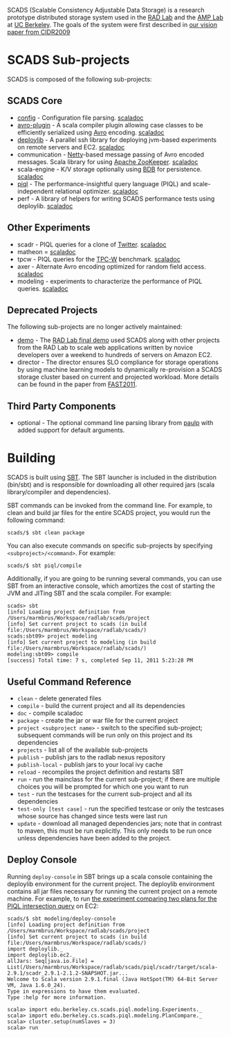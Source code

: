 SCADS (Scalable Consistency Adjustable Data Storage) is a research prototype distributed storage system used in the [RAD Lab](http://radlab.cs.berkeley.edu/) and the [AMP Lab](https://amplab.cs.berkeley.edu/) at [UC Berkeley](http://berkeley.edu/). The goals of the system were first described in [our vision paper from CIDR2009](http://radlab.cs.berkeley.edu/publication/185)

SCADS Sub-projects
=================
SCADS is composed of the following sub-projects:

SCADS Core
----------
* [config](https://github.com/radlab/SCADS/wiki/SCADS-Config) - Configuration file parsing. [scaladoc](http://radlab.github.com/SCADS/config/latest/api/)
* [avro-plugin](https://github.com/radlab/SCADS/wiki/Avro-Plugin) - A scala compiler plugin allowing case classes to be efficiently serialized using [Avro](http://avro.apache.org/) encoding. [scaladoc](http://radlab.github.com/SCADS/avro-plugin/latest/api/)
* [deploylib](https://github.com/radlab/SCADS/wiki/Deploylib) - A parallel ssh library for deploying jvm-based experiments on remote servers and EC2. [scaladoc](http://radlab.github.com/SCADS/deploylib/latest/api/)
* communication - [Netty](http://www.jboss.org/netty)-based message passing of Avro encoded messages.  Scala library for using [Apache ZooKeeper](http://zookeeper.apache.org/). [scaladoc](http://radlab.github.com/SCADS/modeling/latest/api/)
* scala-engine - K/V storage optionally using [BDB](http://www.oracle.com/technetwork/database/berkeleydb/overview/index.html) for persistence. [scaladoc](http://radlab.github.com/SCADS/scala-engine/latest/api/)
* [piql](https://github.com/radlab/SCADS/wiki/PIQL) - The performance-insightful query language (PIQL) and scale-independent relational optimizer. [scaladoc](http://radlab.github.com/SCADS/piql/latest/api/)
* perf - A library of helpers for writing SCADS performance tests using deploylib. [scaladoc](http://radlab.github.com/SCADS/perf/latest/api/)

Other Experiments
-----------------
* scadr - PIQL queries for a clone of [Twitter](http://www.twitter.com). [scaladoc](http://radlab.github.com/SCADS/scadr/latest//api/)
* matheon = [scaladoc](http://radlab.github.com/SCADS/matheon/latest/api/)
* tpcw - PIQL queries for the [TPC-W](http://www.tpc.org/tpcw/) benchmark. [scaladoc](http://radlab.github.com/SCADS/tpcw/latest/api/)
* axer - Alternate Avro encoding optimized for random field access. [scaladoc](http://radlab.github.com/SCADS/axer/latest/api/)
* modeling - experiments to characterize the performance of PIQL queries. [scaladoc](http://radlab.github.com/SCADS/modeling/latest/api/)

Deprecated Projects
-------------------
The following sub-projects are no longer actively maintained:

* [demo](https://github.com/radlab/SCADS/wiki/Demo) - The [RAD Lab final demo](http://radlab.cs.berkeley.edu/media-news/345) used SCADS along with other projects from the RAD Lab to scale web applications written by novice developers over a weekend to hundreds of servers on Amazon EC2.
* director - The director ensures SLO compliance for storage operations by using machine learning models to dynamically re-provision a SCADS storage cluster based on current and projected workload.  More details can be found in the paper from [FAST2011](http://www.eecs.berkeley.edu/~franklin/Papers/fast11director.pdf).

Third Party Components
----------------------
* optional - The optional command line parsing library from [paulp](https://github.com/paulp/optional) with added support for default arguments.

Building
========
SCADS is built using [SBT](https://github.com/harrah/xsbt).  The SBT launcher is included in the distribution (bin/sbt) and is responsible for downloading all other required jars (scala library/compiler and dependencies).

SBT commands can be invoked from the command line.  For example, to clean and build jar files for the entire SCADS project, you would run the following command:

    scads/$ sbt clean package

You can also execute commands on specific sub-projects by specifying `<subproject>/<command>`.  For example:

    scads/$ sbt piql/compile

Additionally, if you are going to be running several commands, you can use SBT from an interactive console, which amortizes the cost of starting the JVM and JITing SBT and the scala compiler.  For example:

    scads> sbt
    [info] Loading project definition from /Users/marmbrus/Workspace/radlab/scads/project
    [info] Set current project to scads (in build file:/Users/marmbrus/Workspace/radlab/scads/)
    scads:sbt09> project modeling
    [info] Set current project to modeling (in build file:/Users/marmbrus/Workspace/radlab/scads/)
    modeling:sbt09> compile
    [success] Total time: 7 s, completed Sep 11, 2011 5:23:28 PM

Useful Command Reference
------------------------
* `clean` - delete generated files
* `compile` - build the current project and all its dependencies
* `doc` - compile scaladoc
* `package` - create the jar or war file for the current project
* `project <subproject name>` - switch to the specified sub-project; subsequent commands will be run only on this project and its dependencies
* `projects` - list all of the available sub-projects
* `publish` - publish jars to the radlab nexus repository
* `publish-local` - publish jars to your local ivy cache
* `reload` - recompiles the project definition and restarts SBT
* `run` - run the mainclass for the current sub-project; if there are multiple choices you will be prompted for which one you want to run
* `test` - run the testcases for the current sub-project and all its dependencies
* `test-only [test case]` - run the specified testcase or only the testcases whose source has changed since tests were last run
* `update` - download all managed dependencies jars; note that in contrast to maven, this must be run explicitly.  This only needs to be run once unless dependencies have been added to the project.

Deploy Console
--------------
Running `deploy-console` in SBT brings up a scala console containing the deploylib environment for the current project.  The deploylib environment contains all jar files necessary for running the current project on a remote machine.  For example, to run [the experiment comparing two plans for the PIQL intersection query](https://github.com/radlab/SCADS/blob/sbt09/experiments/modeling/src/main/scala/experiments/PlanCompare.scala) on EC2:

    scads/$ sbt modeling/deploy-console
    [info] Loading project definition from /Users/marmbrus/Workspace/radlab/scads/project
    [info] Set current project to scads (in build file:/Users/marmbrus/Workspace/radlab/scads/)
    import deploylib._
    import deploylib.ec2._
    allJars: Seq[java.io.File] = List(/Users/marmbrus/Workspace/radlab/scads/piql/scadr/target/scala-2.9.1/scadr_2.9.1-2.1.2-SNAPSHOT.jar...
    Welcome to Scala version 2.9.1.final (Java HotSpot(TM) 64-Bit Server VM, Java 1.6.0_24).
    Type in expressions to have them evaluated.
    Type :help for more information.

    scala> import edu.berkeley.cs.scads.piql.modeling.Experiments._
    scala> import edu.berkeley.cs.scads.piql.modeling.PlanCompare._
    scala> cluster.setup(numSlaves = 3)
    scala> run
    
